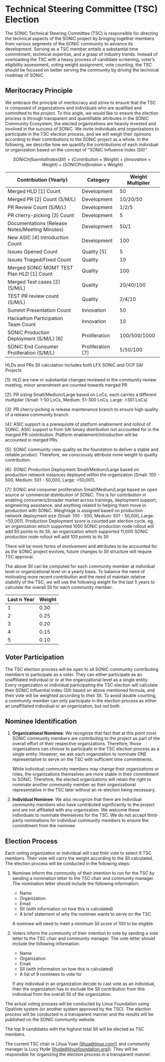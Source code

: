 # Technical Steering Committee (TSC) Election

   The SONiC Technical Steering Committee (TSC) is responsible for directing the technical aspects of the SONiC project by bringing together members from various segments of the SONiC community to advance its development. Serving as a TSC member entails a substantial time commitment, technical expertise, and a grasp of industry trends. Instead of overloading the TSC with a heavy process of candidate screening, voter’s eligibility assessment, voting weight assignment, vote counting, the TSC should be focused on better serving the community by driving the technical roadmap of SONiC.  

## Meritocracy Principle

   We embrace the principle of meritocracy and strive to ensure that the TSC is composed of organizations and individuals who are qualified and committed to the project.  To this angle, we would like to ensure the election process is through transparent and quantifiable attributes in the SONiC Community Ecosystem, the elected organizations are heavily invested and involved in the success of SONiC.  We invite individuals and organizations to participate in the TSC election process, and we will weigh their opinions according to their contributions to the SONiC project as a whole.  In the following, we describe how we quantify the contributions of each individual or organization based on the concept of "SONiC Influence Index (SII)".

$$
SONiC Influential Index (SII) = (Contribution \times Weight) + (Innovation \times Weight) + (SONiC Proliferation \times Weight )
$$

| Contribution (Yearly) | Category | Weight Multiplier |
|--------------------------------  |----------| -------- |
| Merged HLD [1] Count              | Development | 50 |
| Merged PR [2] Count (S/M/L)       | Development | 10/20/50 |
| PR Review Count (S/M/L)       | Development | 1/2/5    |
| PR cherry-picking [3] Count       | Development |  5 |
| Documentations (Release Notes/Meeting Minutes) | Development |  50/1  |
| New ASIC [4] Introduction Count | Development |  100 |
| Issues Opened Count               |  Quality [5] | 5 |
| Issues Triaged/Fixed Count        | Quality | 10 |
| Merged SONiC MGMT TEST Plan HLD [1] Count | Quality | 100 |
| Merged Test cases [2] (S/M/L)        | Quality | 20/40/100|
| TEST PR review count (S/M/L)     | Quality | 2/4/10 |
| Summit Presentation Count       | Innovation | 50  |
| Hackathon Participation Team Count | Innovation | 10 |
| SONiC Production Deployment (S/M/L) [6] | Proliferation | 100/500/1000 |
| SONiC End Consumer Proliferation (S/M/L) | Proliferation [7] | 5/50/100 |

HLDs and PRs SII calculation includes both LFX SONiC and OCP SAI Projects

[1]: HLD are new or substantial changes reviewed in the community review meeting, minor amendment are counted towards merged PR

[2]: PR sizing Small/Medium/Large based on LoCs, each carries a different multiplier (Small: 1-50 LoCs, Medium: 51-300 LoCs, Large: >301 LoCs)

[3]: PR cherry-picking is release maintenance branch to ensure high quality of a release community branch.

[4]: ASIC support is a prerequisite of platform enablement and rollout of SONiC. ASIC support is from SAI binary distribution not accounted for in the merged PR contribution. Platform enablement/introduction will be accounted in merged PRs.

[5]: SONiC community view quality as the foundation to deliver a stable and reliable product. Therefore, we consciously attribute more weight to quality contribution.

[6]: SONiC Production Deployment Small/Medium/Large based on production network instances deployed within the organization (Small: 100 - 500, Medium: 501 - 50,000, Large: >50,001).

[7]: SONiC end consumer proliferation Small/Medium/Large based on open source or commercial distribution of SONiC. This is for contribution in enabling consumers/broader market across trainings, deployment support, engineering assistance, and anything related to helping them move in production with SONiC. Weightage is assigned based on production network deployment size (Small: 100 - 500, Medium: 501 - 50,000, Large: >50,001). Production Deployment score is counted per election cycle, eg, an organization which supported 1000 SONiC production node rollout will add 50 points to its SII, an organization which supported 11,000 SONiC production node rollout will add 100 points to its SII

There will be more forms of involvement and attributes to be accounted for as the SONiC project evolves, future changes to SII structure will require TSC approval.

The above SII can be computed for each community member at individual level or organizational level on a yearly basis.  To balance the need of motivating more recent contribution and the need of maintain relative stability of the TSC, we will use the following weight for the last 5 years to calculate the overall SII for each community member.

| Last n Year | Weight |
|-----------|--------|
| 1 | 0.30 |
| 2 | 0.25 |
| 3 | 0.20 |
| 4 | 0.15 |
| 5 | 0.10 |

## Voter Participation

   The TSC election process will be open to all SONiC community contributing members to participate as a voter. They can either participate as an unaffiliated individual or or at the organizational level as a single entity.  Every organization or individual participating the TSC election will calculate their SONiC Influential Index (SII) based on above mentioned formula, and their vote will be weighted according to their SII.  To avoid double counting, a community member can only participate in the election process as either an unaffiliated individual or an organization, but not both.

## Nominee Identification

1. **Organizational Nominee**:
   We recognize that fact that at this point most SONiC community members are contributing to the project as part of the overall effort of their respective organizations.  Therefore, those organizations can choose to participate in the TSC election process as a single entity.  However, we ask each organization to nominate ONE representative to serve on the TSC with sufficient time commitments.

   While individual community members may change their organizations or roles, the organizations themselves are more stable in their commitment to SONiC.  Therefore, the elected organizations will retain the right to nominate another community member as their organizational representative in the TSC later without an re-election being necessary.

2. **Individual Nominee**:
   We also recognize that there are individual community members who have contributed significantly to the project and are not affiliated with any organization. We welcome these individuals to nominate themselves for the TSC. We do not accept third-party nominations for individual community members to ensure the commitment from the nominee.

## Election Process

Each voting organization or individual will cast their vote to select 9 TSC members. Their vote will carry the weight according to the SII calculated.  The election process will be conducted in the following steps:

1. Nominee inform the community of their intention to run for the TSC by sending a nomination letter to the TSC chair and community manager. The nomination letter should include the following information:
   * Name
   * Organization
   * Email
   * SII (with information on how this is calculated)
   * A brief statement of why the nominee wants to serve on the TSC

   A nominee will need to meet a minimum SII score of 100 to be eligible.

2. Voters inform the community of their intention to vote by sending a vote letter to the TSC chair and community manager. The vote letter should include the following information:
   * Name
   * Organization
   * Email
   * SII (with information on how this is calculated)
   * A list of 9 nominees to vote for

   If any individual in an organization decide to cast vote as an individual, then the organization has to exclude the SII contribution from this individual from the overall SII of the organization.

The actual voting process will be conducted by Linux Foundation using OpaVote system (or another system approved by the TSC).  The election process will be conducted in a transparent manner and the results will be published on the SONiC community website.

The top 9 candidates with the highest total SII will be elected as TSC members.

The current TSC chair is Lihua Yuan [lihua@linux.com]) and community manager is Lucy Hyde [lhyde@linuxfoundation.org]). They will be responsible for organizing the election process in a transparent manner.  
